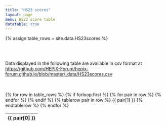 ```yaml
---
title: "HS23 scores"
layout: page
menu: HS23 score table
datatable: true
---
```


 {% assign table_rows = site.data.HS23scores %}

<br>
<br>

Data displayed in the following table are available in csv format at https://github.com/HEPiX-Forum/hepix-forum.github.io/blob/master/_data/HS23scores.csv

<br>
<br>
  <table id="myTable" class="display">
      {% for row in table_rows %}
          {% if forloop.first %}
              <thead>
              <tr>
                  {% for pair in row %}
                      <th>
                          {{ pair[0] }}
                      </th>
                  {% endfor %}
              </tr>
              </thead>
          {% endif %}
          {% tablerow pair in row %}
              {{ pair[1] }}
          {% endtablerow %}
      {% endfor %}
  </table>

<link rel="stylesheet" href="https://cdn.datatables.net/1.13.4/css/jquery.dataTables.css" />
<script src="https://cdn.datatables.net/1.13.4/js/jquery.dataTables.js"></script>
